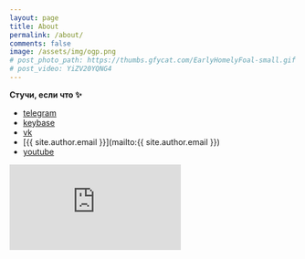 ```yaml
---
layout: page
title: About
permalink: /about/
comments: false
image: /assets/img/ogp.png
# post_photo_path: https://thumbs.gfycat.com/EarlyHomelyFoal-small.gif
# post_video: YiZV20YQNG4
---
```


**Стучи, если что ✨**

- [telegram](https://t.me/ctlos)
- [keybase](https://keybase.io/cvc)
- [vk](https://vk.com/ctlos)
- [{{ site.author.email }}](mailto:{{ site.author.email }})
- [youtube](https://www.youtube.com/c/creioyt?sub_confirmation=1)

<div class="embed">
  <iframe src="https://www.youtube.com/embed/YiZV20YQNG4" frameborder="0" allowfullscreen></iframe>
</div>
